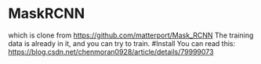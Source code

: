 # MaskRCNN
which is clone from https://github.com/matterport/Mask_RCNN
The training data is already in it, and you can try to train.
#Install
You can read this: https://blog.csdn.net/chenmoran0928/article/details/79999073
